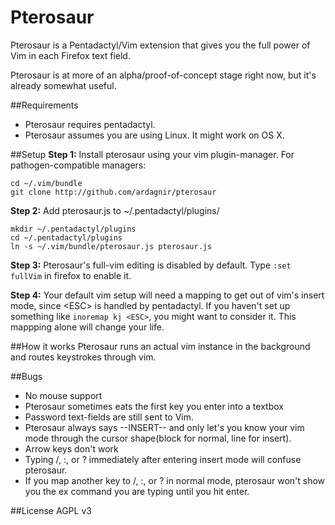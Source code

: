 Pterosaur
=========

Pterosaur is a Pentadactyl/Vim extension that gives you the full power of Vim in each Firefox text field.

Pterosaur is at more of an alpha/proof-of-concept stage right now, but it's already somewhat useful.


##Requirements
- Pterosaur requires pentadactyl.
- Pterosaur assumes you are using Linux. It might work on OS X.

##Setup
**Step 1:** Install pterosaur using your vim plugin-manager. For pathogen-compatible managers:

    cd ~/.vim/bundle
    git clone http://github.com/ardagnir/pterosaur
    
**Step 2:** Add pterosaur.js to ~/.pentadactyl/plugins/

    mkdir ~/.pentadactyl/plugins
    cd ~/.pentadactyl/plugins
    ln -s ~/.vim/bundle/pterosaur.js pterosaur.js

**Step 3:** Pterosaur's full-vim editing is disabled by default. Type `:set fullVim` in firefox to enable it.

**Step 4:** Your default vim setup will need a mapping to get out of vim's insert mode, since \<ESC\> is handled by pentadactyl.
If you haven't set up something like `inoremap kj <ESC>`, you might want to consider it. This mappping alone will change your life.

##How it works
Pterosaur runs an actual vim instance in the background and routes keystrokes through vim.

##Bugs
- No mouse support
- Pterosaur sometimes eats the first key you enter into a textbox
- Password text-fields are still sent to Vim.
- Pterosaur always says --INSERT-- and only let's you know your vim mode through the cursor shape(block for normal, line for insert).
- Arrow keys don't work
- Typing /, :, or ? immediately after entering insert mode will confuse pterosaur.
- If you map another key to /, :, or ? in normal mode, pterosaur won't show you the ex command you are typing until you hit enter.

##License
AGPL v3
